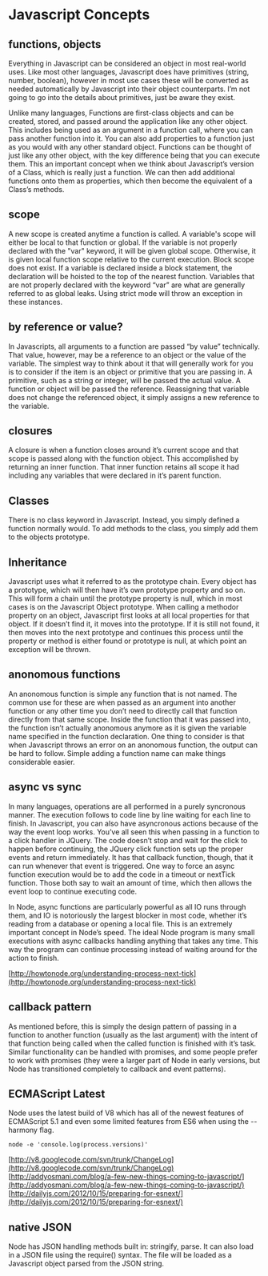 # Javascript Concepts

## functions, objects
Everything in Javascript can be considered an object in most real-world uses. Like most other languages, Javascript does have primitives (string, number, boolean), however in most use cases these will be converted as needed automatically by Javascript into their object counterparts. I’m not going to go into the details about primitives, just be aware they exist.

Unlike many languages, Functions are first-class objects and can be created, stored, and passed around the application like any other object. This includes being used as an argument in a function call, where you can pass another function into it. You can also add properties to a function just as you would with any other standard object. Functions can be thought of just like any other object, with the key difference being that you can execute them. This an important concept when we think about Javascript’s version of a Class, which is really just a function. We can then add additional functions onto them as properties, which then become the equivalent of a Class’s methods.


## scope
A new scope is created anytime a function is called. A variable's scope will either be local to that function or global. If the variable is not properly declared with the "var" keyword, it will be given global scope. Otherwise, it is given local function scope relative to the current execution. Block scope does not exist. If a variable is declared inside a block statement, the declaration will be hoisted to the top of the nearest function. Variables that are not properly declared with the keyword “var” are what are generally referred to as global leaks. Using strict mode will throw an exception in these instances.


## by reference or value?
In Javascripts, all arguments to a function are passed “by value” technically. That value, however, may be a reference to an object or the value of the variable. The simplest way to think about it that will generally work for you is to consider if the item is an object or primitive that you are passing in. A primitive, such as a string or integer, will be passed the actual value. A function or object will be passed the reference. Reassigning that variable does not change the referenced object, it simply assigns a new reference to the variable.


## closures
A closure is when a function closes around it’s current scope and that scope is passed along with the function object. This accomplished by returning an inner function. That inner function retains all scope it had including any variables that were declared in it’s parent function.


## Classes
There is no class keyword in Javascript. Instead, you simply defined a function normally would. To add methods to the class, you simply add them to the objects prototype.


## Inheritance
Javascript uses what it referred to as the prototype chain. Every object has a prototype, which will then have it’s own prototype property and so on. This will form a chain until the prototype property is null, which in most cases is on the Javascript Object prototype. When calling a methodor property on an object, Javascript first looks at all local properties for that object. If it doesn’t find it, it moves into the prototype. If it is still not found, it then moves into the next prototype and continues this process until the property or method is either found or prototype is null, at which point an exception will be thrown.


## anonomous functions
An anonomous function is simple any function that is not named. The common use for these are when passed as an argument into another function or any other time you don’t need to directly call that function directly from that same scope. Inside the function that it was passed into, the function isn’t actually anonomous anymore as it is given the variable name specified in the function declaration. One thing to consider is that when Javascript throws an error on an anonomous function, the output can be hard to follow. Simple adding a function name can make things considerable easier.


## async vs sync
In many languages, operations are all performed in a purely syncronous manner. The execution follows to code line by line waiting for each line to finish. In Javascript, you can also have asyncronous actions because of the way the event loop works. You’ve all seen this when passing in a function to a click handler in JQuery. The code doesn’t stop and wait for the click to happen before continuing, the JQuery click function sets up the proper events and return immediately. It has that callback function, though, that it can run whenever that event is triggered. One way to force an async function execution would be to add the code in a timeout or nextTick function. Those both say to wait an amount of time, which then allows the event loop to continue executing code.

In Node, async functions are particularly powerful as all IO runs through them, and IO is notoriously the largest blocker in most code, whether it’s reading from a database or opening a local file. This is an extremely important concept in Node’s speed. The ideal Node program is many small executions with async callbacks handling anything that takes any time. This way the program can continue processing instead of waiting around for the action to finish.

[http://howtonode.org/understanding-process-next-tick](http://howtonode.org/understanding-process-next-tick)


## callback pattern
As mentioned before, this is simply the design pattern of passing in a function to another function (usually as the last argument) with the intent of that function being called when the called function is finished with it’s task. Similar functionality can be handled with promises, and some people prefer to work with promises (they were a larger part of Node in early versions, but Node has transitioned completely to callback and event patterns).


## ECMAScript Latest
Node uses the latest build of V8 which has all of the newest features of ECMAScript 5.1 and even some limited features from ES6 when using the --harmony flag.

```node -e 'console.log(process.versions)'```


[http://v8.googlecode.com/svn/trunk/ChangeLog](http://v8.googlecode.com/svn/trunk/ChangeLog)
[http://addyosmani.com/blog/a-few-new-things-coming-to-javascript/](http://addyosmani.com/blog/a-few-new-things-coming-to-javascript/)
[http://dailyjs.com/2012/10/15/preparing-for-esnext/](http://dailyjs.com/2012/10/15/preparing-for-esnext/)


## native JSON
Node has JSON handling methods built in: stringify, parse. It can also load in a JSON file using the require() syntax. The file will be loaded as a Javascript object parsed from the JSON string.
